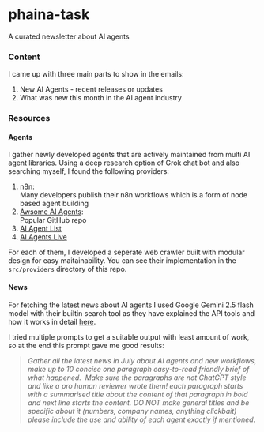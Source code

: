 # phaina-task
A curated newsletter about AI agents

### Content
I came up with three main parts to show in the emails:
1. New AI Agents - recent releases or updates
2. What was new this month in the AI agent industry


### Resources
#### Agents
I gather newly developed agents that are actively maintained
from multi AI agent libraries.
Using a deep research option of Grok chat bot and also searching myself, I found the following providers:

1. [n8n](https://n8n.io/workflows/):\
Many developers publish their n8n workflows which is a form of node based agent building
2. [Awsome AI Agents](https://github.com/e2b-dev/awesome-ai-agents):\
Popular GitHub repo
3. [AI Agent List](https://aiagentslist.com/?sort=createdAt.desc)
4. [AI Agents Live](https://aiagentslive.com/agents/2)

For each of them, I developed a seperate web crawler built with modular design for easy maitainability.
You can see their implementation in the `src/providers` directory of this repo.

#### News
For fetching the latest news about AI agents I used Google Gemini 2.5 flash model with their builtin search tool as they have explained the API tools and how it works in detail [here](https://ai.google.dev/gemini-api/docs/google-search).

I tried multiple prompts to get a suitable output with least amount of work, so at the end this prompt gave me good results:
> *Gather all the latest news in July about AI agents and new workflows, make up to 10 concise one paragraph easy-to-read friendly brief of what happened. 
Make sure the paragraphs are not ChatGPT style and like a pro human reviewer wrote them! each paragraph starts with a summarised title about the content of that paragraph in bold and next line starts the content. DO NOT make general titles and be specific about it (numbers, company names, anything clickbait)
please include the use and ability of each agent exactly if mentioned.*
